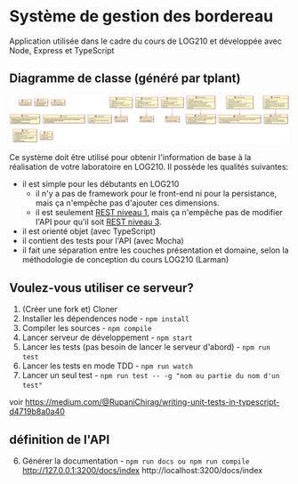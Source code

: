 # Système de gestion des bordereau 
Application utilisée dans le cadre du cours de LOG210 et développée avec Node, Express et TypeScript

## Diagramme de classe (généré par tplant)

![dcl](dist/docs/dcl.svg)

Ce système doit être utilisé pour obtenir l'information de base à la réalisation de votre laboratoire en LOG210. Il possède les qualités suivantes:

 - il est simple pour les débutants en LOG210
   - il n'y a pas de framework pour le front-end ni pour la persistance, mais ça n'empêche pas d'ajouter ces dimensions.
   - il est seulement [REST niveau 1](https://restfulapi.net/richardson-maturity-model/#level-one), mais ça n'empêche pas de modifier l'API pour qu'il soit [REST niveau 3](https://restfulapi.net/richardson-maturity-model/#level-three).
 - il est orienté objet (avec TypeScript)
 - il contient des tests pour l'API (avec Mocha)
 - il fait une séparation entre les couches présentation et domaine, selon la méthodologie de conception du cours LOG210 (Larman)

## Voulez-vous utiliser ce serveur?

1. (Créer une fork et) Cloner
4. Installer les dépendences node - ```npm install```
5. Compiler les sources - ```npm compile```
6. Lancer serveur de développement - ```npm start```
7. Lancer les tests (pas besoin de lancer le serveur d'abord) - ```npm run test```
8. Lancer les tests en mode TDD - ```npm run watch```
1. Lancer un seul test - ```npm run test -- -g "nom ou partie du nom d'un test"```

voir https://medium.com/@RupaniChirag/writing-unit-tests-in-typescript-d4719b8a0a40

## définition de l'API
6. Générer la documentation - ```npm run docs ou npm run compile```
 http://127.0.0.1:3200/docs/index
 http://localhost:3200/docs/index

